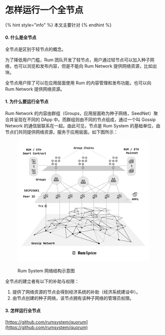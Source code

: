 # 怎样运行一个全节点

{% hint style="info" %}
本文主要针对
{% endhint %}

#### 0. 什么是全节点

全节点是区别于轻节点的概念。

为了降低用户门槛，Rum 团队开发了轻节点，用户通过轻节点可以加入种子网络，也可以浏览和发布内容，但是不能向 Rum Network 提供网络资源，比如出块。

全节点用户除了可以在应用层面使用 Rum 的内容管理和发布功能，也可以向 Rum Network 提供网络资源。

#### 1. 为什么要运行全节点

Rum Network 的内容由群组（Groups，应用层面称为种子网络，SeedNet）聚合并呈现在不同的 DApp 中。而群组则由不同的节点组成，通过一个叫 Gossip Network 的通信层联系在一起。由此可见，节点是 Rum System 的基础单位，由节点们共同提供网络资源，服务于应用层面。如下图所示：

<figure><img src=".gitbook/assets/image (1).png" alt=""><figcaption><p>Rum System 网络结构示意图</p></figcaption></figure>

全节点的建立者有以下的补助与权限：

1. 提供了网络资源的节点会得到经济系统的补助（经济系统建设中）。
2. 由节点创建的种子网络，该节点拥有该种子网络的管理员权限。

#### 3. 怎样运行全节点



[https://github.com/rumsystem/quorum](https://github.com/rumsystem/quorum)

